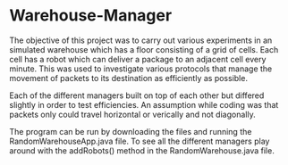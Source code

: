# Warehouse-Manager

The objective of this project was to carry out various experiments in an simulated warehouse which has a floor consisting of a grid of cells. Each cell has a robot which can deliver a package to an adjacent cell every minute. This was used to investigate various protocols that manage the movement of packets to its destination as efficiently as possible.

Each of the different managers built on top of each other but differed slightly in order to test efficiencies. An assumption while coding was that packets only could travel horizontal or verically and not diagonally.

The program can be run by downloading the files and running the RandomWarehouseApp.java file. To see all the different managers play around with the addRobots() method in the RandomWarehouse.java file.
